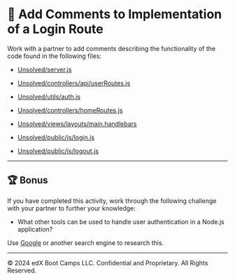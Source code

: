 # 📐 Add Comments to Implementation of a Login Route

Work with a partner to add comments describing the functionality of the code found in the following files:

* [Unsolved/server.js](./Unsolved/server.js)

* [Unsolved/controllers/api/userRoutes.js](./Unsolved/controllers/api/userRoutes.js)

* [Unsolved/utils/auth.js](./Unsolved/utils/auth.js)

* [Unsolved/controllers/homeRoutes.js](./Unsolved/controllers/homeRoutes.js)

* [Unsolved/views/layouts/main.handlebars](./Unsolved/views/layouts/main.handlebars)

* [Unsolved/public/js/login.js](./Unsolved/public/js/login.js)

* [Unsolved/public/js/logout.js](./Unsolved/public/js/logout.js)

---

## 🏆 Bonus

If you have completed this activity, work through the following challenge with your partner to further your knowledge:

* What other tools can be used to handle user authentication in a Node.js application?

Use [Google](https://www.google.com) or another search engine to research this.

---
© 2024 edX Boot Camps LLC. Confidential and Proprietary. All Rights Reserved.
